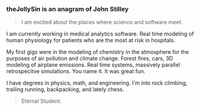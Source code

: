 ### theJollySin is an anagram of John Stilley

> I am excited about the places where science and software meet.

I am currently working in medical analytics software. Real time modeling of human physiology for patients who are the most at risk in hospitals.

My first gigs were in the modeling of chemistry in the atmosphere for the purposes of air pollution and climate change. Forest fires, cars, 3D modeling of airplane emissions. Real time systems, massively parallel retrospecitve simulations. You name it. It was great fun.

I have degrees in physics, math, and engineering. I'm into rock climbing, trailing running, backpacking, and lately chess.

<!-- If you want me to do an interview with your company, donate to a charity that plants trees. (You can even write that expense off on your taxes.) -->

> Eternal Student.
